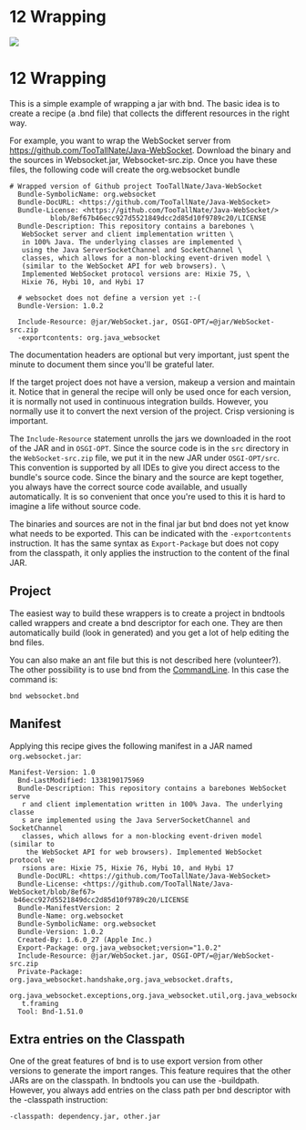 # 12 Wrapping



![][1]



# 12 Wrapping

This is a simple example of wrapping a jar with bnd. The basic idea is to create a recipe (a .bnd file) that collects the different resources in the right way. 

For example, you want to wrap the WebSocket server from <https://github.com/TooTallNate/Java-WebSocket>. Download the binary and the sources in Websocket.jar, Websocket-src.zip. Once you have these files, the following code will create the org.websocket bundle 



    # Wrapped version of Github project TooTallNate/Java-WebSocket
      Bundle-SymbolicName: org.websocket
      Bundle-DocURL: <https://github.com/TooTallNate/Java-WebSocket>
      Bundle-License: <https://github.com/TooTallNate/Java-WebSocket/>
              blob/8ef67b46ecc927d5521849dcc2d85d10f9789c20/LICENSE
      Bundle-Description: This repository contains a barebones \ 
       WebSocket server and client implementation written \ 
       in 100% Java. The underlying classes are implemented \ 
       using the Java ServerSocketChannel and SocketChannel \ 
       classes, which allows for a non-blocking event-driven model \ 
       (similar to the WebSocket API for web browsers). \ 
       Implemented WebSocket protocol versions are: Hixie 75, \ 
       Hixie 76, Hybi 10, and Hybi 17
    
      # websocket does not define a version yet :-(
      Bundle-Version: 1.0.2
    
      Include-Resource: @jar/WebSocket.jar, OSGI-OPT/=@jar/WebSocket-src.zip
      -exportcontents: org.java_websocket
    

The documentation headers are optional but very important, just spent the minute to document them since you'll be grateful later. 

If the target project does not have a version, makeup a version and maintain it. Notice that in general the recipe will only be used once for each version, it is normally not used in continuous integration builds. However, you normally use it to convert the next version of the project. Crisp versioning is important. 

The `Include-Resource` statement unrolls the jars we downloaded in the root of the JAR and in `OSGI-OPT`. Since the source code is in the `src` directory in the `WebSocket-src.zip` file, we put it in the new JAR under `OSGI-OPT/src`. This convention is supported by all IDEs to give you direct access to the bundle's source code. Since the binary and the source are kept together, you always have the correct source code available, and usually automatically. It is so convenient that once you're used to this it is hard to imagine a life without source code. 

The binaries and sources are not in the final jar but bnd does not yet know what needs to be exported. This can be indicated with the `-exportcontents` instruction. It has the same syntax as `Export-Package` but does not copy from the classpath, it only applies the instruction to the content of the final JAR. 



## Project

The easiest way to build these wrappers is to create a project in bndtools called wrappers and create a bnd descriptor for each one. They are then automatically build (look in generated) and you get a lot of help editing the bnd files. 

You can also make an ant file but this is not described here (volunteer?). The other possibility is to use bnd from the [CommandLine][2]. In this case the command is: 



    bnd websocket.bnd
    



## Manifest

Applying this recipe gives the following manifest in a JAR named `org.websocket.jar`: 



    Manifest-Version: 1.0
      Bnd-LastModified: 1338190175969
      Bundle-Description: This repository contains a barebones WebSocket serve
       r and client implementation written in 100% Java. The underlying classe
       s are implemented using the Java ServerSocketChannel and SocketChannel 
       classes, which allows for a non-blocking event-driven model (similar to
        the WebSocket API for web browsers). Implemented WebSocket protocol ve
       rsions are: Hixie 75, Hixie 76, Hybi 10, and Hybi 17
      Bundle-DocURL: <https://github.com/TooTallNate/Java-WebSocket>
      Bundle-License: <https://github.com/TooTallNate/Java-WebSocket/blob/8ef67>
     b46ecc927d5521849dcc2d85d10f9789c20/LICENSE
      Bundle-ManifestVersion: 2
      Bundle-Name: org.websocket
      Bundle-SymbolicName: org.websocket
      Bundle-Version: 1.0.2
      Created-By: 1.6.0_27 (Apple Inc.)
      Export-Package: org.java_websocket;version="1.0.2"
      Include-Resource: @jar/WebSocket.jar, OSGI-OPT/=@jar/WebSocket-src.zip
      Private-Package: org.java_websocket.handshake,org.java_websocket.drafts,
       org.java_websocket.exceptions,org.java_websocket.util,org.java_websocke
       t.framing
      Tool: Bnd-1.51.0
    



## Extra entries on the Classpath

One of the great features of bnd is to use export version from other versions to generate the import ranges. This feature requires that the other JARs are on the classpath. In bndtools you can use the -buildpath. However, you always add entries on the class path per bnd descriptor with the -classpath instruction: 



    -classpath: dependency.jar, other.jar

 [1]: http://www.aqute.biz/uploads/Code/bnd.png ""
 [2]: http://localhost/pmwiki/pmwiki.php?n=Bnd.CommandLine